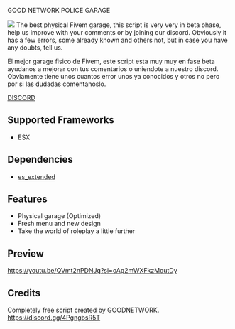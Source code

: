GOOD NETWORK POLICE GARAGE

![](https://i.imgur.com/EIak4di.png)
The best physical Fivem garage, this script is very very in beta phase, help us improve with your comments or by joining our discord. 
Obviously it has a few errors, some already known and others not, but in case you have any doubts, tell us.

El mejor garage fisico de Fivem, este script esta muy muy en fase beta ayudanos a mejorar con tus comentarios o uniendote a nuestro discord. 
Obviamente tiene unos cuantos error unos ya conocidos y otros no pero por si las dudadas comentanoslo.

[DISCORD](https://discord.gg/4PgngbsR5T)

## Supported Frameworks

- ESX

## Dependencies

- [es_extended](https://github.com/esx-framework/esx-legacy)

## Features

- Physical garage (Optimized)
- Fresh menu and new design
- Take the world of roleplay a little further

## Preview

https://youtu.be/QVmt2nPDNJg?si=oAg2mWXFkzMoutDy

## Credits
Completely free script created by GOODNETWORK.
https://discord.gg/4PgngbsR5T
